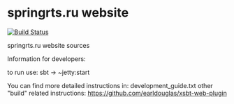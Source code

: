 springrts.ru website
====================
[![Build Status](https://travis-ci.org/spring-rts-ru/springrts-ru-website.svg?branch=master)](https://travis-ci.org/spring-rts-ru/springrts-ru-website)

springrts.ru website sources

Information for developers:

to run use:
sbt -> ~jetty:start

You can find more detailed instructions in: development_guide.txt
other "build" related instructions: https://github.com/earldouglas/xsbt-web-plugin

